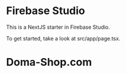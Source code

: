 # Firebase Studio

This is a NextJS starter in Firebase Studio.

To get started, take a look at src/app/page.tsx.
# Doma-Shop.com
